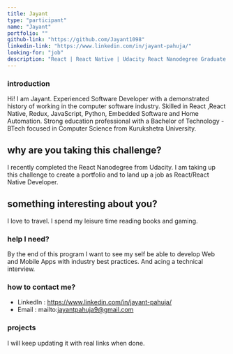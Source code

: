 ```yaml
---
title: Jayant
type: "participant"
name: "Jayant"
portfolio: ""
github-link: "https://github.com/Jayant1098"
linkedin-link: "https://www.linkedin.com/in/jayant-pahuja/"
looking-for: "job"
description: "React | React Native | Udacity React Nanodegree Graduate | Internet of Things"
---
```



### introduction

Hi! I am Jayant. Experienced Software Developer with a demonstrated history of working in the computer software industry. Skilled in React ,React Native, Redux, JavaScript, Python, Embedded Software and Home Automation. Strong education professional with a Bachelor of Technology - BTech focused in Computer Science from Kurukshetra University. 


## why are you taking this challenge?

I recently completed the React Nanodegree from Udacity.
I am taking up this challenge to create a portfolio and to land up a job as React/React Native Developer.

## something interesting about you?

I love to travel.
I spend my leisure time reading books and gaming. 

### help I need?

By the end of this program I want to see my self be able to develop Web and Mobile Apps with industry best practices.
And acing a technical interview.

### how to contact me?

- LinkedIn : https://www.linkedin.com/in/jayant-pahuja/
- Email :  mailto:jayantpahuja9@gmail.com

### projects

I will keep updating it with real links when done.
